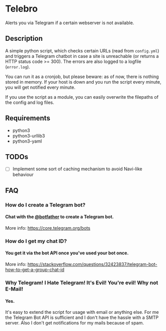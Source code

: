 # Telebro
Alerts you via Telegram if a certain webserver is not available. 

## Description
A simple python script, which checks certain URLs (read from `config.yml`) and triggers a Telegram chatbot in case
a site is unreachable (or returns a HTTP status code >= 300). The errors are also logged to a logfile (`error.log`).

You can run it as a cronjob, but please beware: as of now, there is nothing stored in memory. If your host is down
and you run the script every minute, you will get notified every minute.

If you use the script as a module, you can easily overwrite the filepaths of the config and log files.

## Requirements
- python3
- python3-urllib3
- python3-yaml

## TODOs
- [ ] Implement some sort of caching mechanism to avoid Navi-like behaviour

## FAQ
### How do I create a Telegram bot?
#### Chat with the [@botfather](https://telegram.me/botfather) to create a Telegram bot.

More info: https://core.telegram.org/bots

### How do I get my chat ID?
#### You get it via the bot API once you've used your bot once.

More info: https://stackoverflow.com/questions/32423837/telegram-bot-how-to-get-a-group-chat-id

### Why Telegram! I Hate Telegram! It's Evil! You're evil! Why not E-Mail!
#### Yes.
It's easy to extend the script for usage with email or anything else. For me the Telegram Bot API is sufficient
and I don't have the hassle with a SMTP server. Also I don't get notifications for my mails because of spam. 
